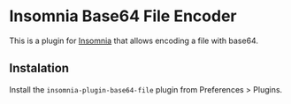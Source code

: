 # Insomnia Base64 File Encoder

This is a plugin for [Insomnia](https://insomnia.rest/) that allows encoding
a file with base64.

## Instalation

Install the `insomnia-plugin-base64-file` plugin from Preferences > Plugins.
